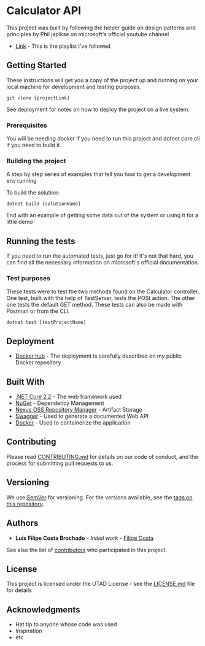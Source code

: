 # Calculator API

This project was built by following the helper guide on design patterns and principles by Phil japikse on microsoft's official youtube channel

*  [Link](https://www.youtube.com/watch?v=agkWYPUcLpg&list=PLHe0ejrMrA0NmggiJNtzGgPt6ITtYz16g) - This is the playlist I've followed 

## Getting Started

These instructions will get you a copy of the project up and running on your local machine for development and testing purposes. 

```
git clone [projectLink]
```

See deployment for notes on how to deploy the project on a live system.

### Prerequisites

You will be needing docker if you need to run this project and dotnet core cli if you need to build it.

### Building the project

A step by step series of examples that tell you how to get a development env running

To build the solution:

```
dotnet build [solutionName]
```

End with an example of getting some data out of the system or using it for a little demo

## Running the tests

If you need to run the automated tests, just go for it! It's not that hard, you can find all the necessary information on microsoft's official documentation.

### Test purposes

These tests were to test the two methods found on the Calculator controller. One test, built with the help of TestServer, tests the POSt action. The other one tests the default GET method.
These tests can also be made with Postman or from the CLI.

```
dotnet test [testProjectName]
```

## Deployment

* [Docker hub](https://hub.docker.com/r/olevezinho/calculator) - The deployment is carefully described on my public Docker repository

## Built With

* [.NET Core 2.2](https://dotnet.microsoft.com/download/dotnet-core/2.2) - The web framework used
* [NuGet](https://www.nuget.org/) - Dependency Management
* [Nexus OSS Repository Manager](https://hub.docker.com/r/sonatype/nexus/tags) - Artifact Storage
* [Swagger](https://swagger.io/) - Used to generate a documented Web API
* [Docker](https://www.docker.com/) - Used to containerize the application

## Contributing

Please read [CONTRIBUTING.md](https://gitlab.com/Filipe_Costa) for details on our code of conduct, and the process for submitting pull requests to us.

## Versioning

We use [SemVer](http://semver.org/) for versioning. For the versions available, see the [tags on this repository](https://github.com/your/project/tags). 

## Authors

* **Luis Filipe Costa Brochado** - *Initial work* - [Filipe Costa](https://gitlab.com/Filipe_Costa)

See also the list of [contributors](https://github.com/your/project/contributors) who participated in this project.

## License

This project is licensed under the UTAD License - see the [LICENSE.md](LICENSE.md) file for details

## Acknowledgments

* Hat tip to anyone whose code was used
* Inspiration
* etc
